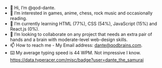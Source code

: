 - 👋 Hi, I’m @qod-dante.
- 👀 I’m interested in games, anime, chess, rock music and occasionally reading.
- 🌱 I’m currently learning HTML (77%), CSS (54%), JavaScript (15%) and React.js (0%).
- 💞️ I’m looking to collaborate on any project that needs an extra pair of hands and a brain with moderate-level web-design skills.
- 📫 How to reach me - My Email address: dante@qodbrains.com.
- ⌨️ My average typing speed is 44 WPM. Not impressive I know. https://data.typeracer.com/misc/badge?user=dante_the_samurai
<!---
qod-dante/qod-dante is a ✨ special ✨ repository because its `README.md` (this file) appears on your GitHub profile.
You can click the Preview link to take a look at your changes.
--->
<!---
<a href="https://data.typeracer.com/pit/profile?user=dante_the_samurai&ref=badge" target="_top"><img src="https://data.typeracer.com/misc/badge?user=dante_the_samurai" border="0" alt="TypeRacer.com scorecard for user dante_the_samurai"/></a>
--->
